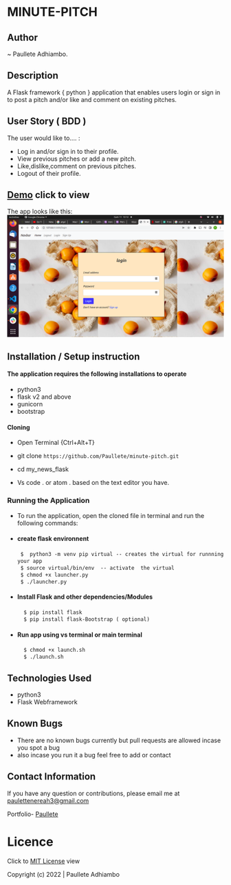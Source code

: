 # MINUTE-PITCH

## Author

~ Paullete Adhiambo.
## Description

A Flask framework { python } application that enables users login or sign in to post a pitch and/or like and comment on existing pitches.

## User Story ( BDD ) 
The user would like to.... :
+  Log in and/or sign in to their profile.
+  View previous pitches or add a new pitch.
+  Like,dislike,comment on previous pitches.
+  Logout of their profile.

## [Demo](https://pote-pitch.herokuapp.com/) click to view

  The app looks like this: 
  ![Image](./app/static/css/Screenshot%20from%202022-05-11%2013-12-51.png)


## Installation / Setup instruction

#### The application requires the following installations to operate 
* python3
* flask v2 and above
* gunicorn
* bootstrap

#### Cloning

* Open Terminal {Ctrl+Alt+T}

* git clone ``https://github.com/Paullete/minute-pitch.git``



* cd my_news_flask

* Vs code . or atom . based on the text editor you have.

### Running the Application
* To run the application, open the cloned file in terminal and run the following commands:
 * #### create flask environnent
        $  python3 -m venv pip virtual -- creates the virtual for runnning your app      
        $ source virtual/bin/env  -- activate  the virtual
        $ chmod +x launcher.py
        $ ./launcher.py
* #### Install Flask and other dependencies/Modules
        $ pip install flask
        $ pip install flask-Bootstrap ( optional)
* #### Run app using vs terminal or main terminal
        $ chmod +x launch.sh
        $ ./launch.sh


## Technologies Used

* python3
* Flask Webframework


## Known Bugs
* There are no known bugs currently but pull requests are allowed incase you spot a bug
* also incase you run it a bug feel free to add or contact

## Contact Information 

If you have any question or contributions, please email me at [paulettenereah3@gmail.com](paulettenereah3@gmail.com)




Portfolio- [Paullete](https://Paullete.github.io/my_portfolio/)
# Licence

Click to  [MIT License](Licence) view

 Copyright (c) 2022 | Paullete Adhiambo
